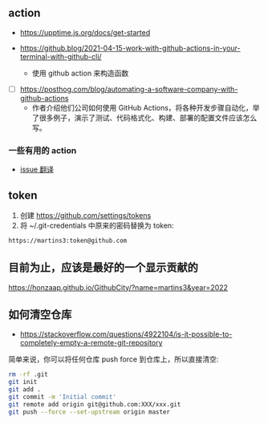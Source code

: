 ## action

- https://upptime.js.org/docs/get-started

- https://github.blog/2021-04-15-work-with-github-actions-in-your-terminal-with-github-cli/
  - 使用 github action 来构造函数

- [ ] https://posthog.com/blog/automating-a-software-company-with-github-actions
  - 作者介绍他们公司如何使用 GitHub Actions，将各种开发步骤自动化，举了很多例子，演示了测试、代码格式化、构建、部署的配置文件应该怎么写。

### 一些有用的 action
- [issue 翻译](https://github.com/usthe/issues-translate-action)

## token
1. 创建 https://github.com/settings/tokens
2. 将 ~/.git-credentials 中原来的密码替换为 token:
```txt
https://martins3:token@github.com
```

## 目前为止，应该是最好的一个显示贡献的
https://honzaap.github.io/GithubCity/?name=martins3&year=2022

## 如何清空仓库
- https://stackoverflow.com/questions/4922104/is-it-possible-to-completely-empty-a-remote-git-repository

简单来说，你可以将任何仓库 push force 到仓库上，所以直接清空:
```sh
rm -rf .git
git init
git add .
git commit -m 'Initial commit'
git remote add origin git@github.com:XXX/xxx.git
git push --force --set-upstream origin master
```

